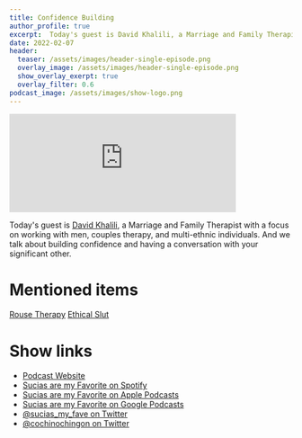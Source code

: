 ```yaml
---
title: Confidence Building
author_profile: true
excerpt:  Today's guest is David Khalili, a Marriage and Family Therapist with a focus on working with men, couples therapy, and multi-ethnic individuals. And we talk about building confidence and having a conversation with your significant other.
date: 2022-02-07
header:
  teaser: /assets/images/header-single-episode.png
  overlay_image: /assets/images/header-single-episode.png
  show_overlay_exerpt: true
  overlay_filter: 0.6
podcast_image: /assets/images/show-logo.png
---
```


<iframe src='https://embed.podcasts.apple.com/us/podcast/confidence-building/id1548173787?i=1000550281688&amp;theme=dark' width='80%' height='175' frameborder='0' allowtransparency='true' allow='encrypted-media'></iframe>

Today's guest is [David Khalili](https://www.rousetherapy.com/david-khalili-lmft), a Marriage and Family Therapist with a focus on working with men, couples therapy, and multi-ethnic individuals. And we talk about building confidence and having a conversation with your significant other.

# Mentioned items

[Rouse Therapy](https://www.rousetherapy.com)
[Ethical Slut](https://www.penguinrandomhouse.com/books/553912/the-ethical-slut-third-edition-by-janet-w-hardy-and-dossie-easton/)

# Show links

* <i class=fas fa-link></i> [Podcast Website](https://cochinochingon.com)
* <i class=fab fa-spotify></i> [Sucias are my Favorite on Spotify](https://open.spotify.com/show/3XjoipCU3QzeIaQAAQpBdW)
* <i class=fas fa-podcast></i> [Sucias are my Favorite on Apple Podcasts](https://podcasts.apple.com/us/podcast/sucias-are-my-favorite/id1548173787)
* <i class=fab fa-google-play></i> [Sucias are my Favorite on Google Podcasts](https://podcasts.google.com/feed/aHR0cHM6Ly9hbmNob3IuZm0vcy80MjI0YzYzYy9wb2RjYXN0L3Jzcw==)
* <i class=fab fa-twitter></i> [@sucias_my_fave on Twitter](https://twitter.com/sucias_my_fave)
* <i class=fab fa-twitter></i> [@cochinochingon on Twitter](https://twitter.com/cochinochingon)
